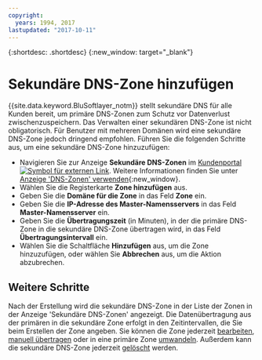 ```yaml
---
copyright:
  years: 1994, 2017
lastupdated: "2017-10-11"
---
```


{:shortdesc: .shortdesc}
{:new_window: target="_blank"}

# Sekundäre DNS-Zone hinzufügen

{{site.data.keyword.BluSoftlayer_notm}} stellt sekundäre DNS für alle Kunden bereit, um primäre DNS-Zonen zum Schutz vor Datenverlust zwischenzuspeichern. Das Verwalten einer sekundären DNS-Zone ist nicht obligatorisch. Für Benutzer mit mehreren Domänen wird eine sekundäre DNS-Zone jedoch dringend empfohlen. Führen Sie die folgenden Schritte aus, um eine sekundäre DNS-Zone hinzuzufügen:

* Navigieren Sie zur Anzeige **Sekundäre DNS-Zonen** im [Kundenportal ![Symbol für externen Link](../../icons/launch-glyph.svg "Symbol für externen Link")](https://control.softlayer.com/). Weitere Informationen finden Sie unter [Anzeige 'DNS-Zonen' verwenden](use-dns-zones-screen.html){:new_window}.
* Wählen Sie die Registerkarte **Zone hinzufügen** aus.
* Geben Sie die **Domäne für die Zone** in das Feld **Zone** ein.
* Geben Sie die **IP-Adresse des Master-Namensservers** in das Feld **Master-Namensserver** ein.
* Geben Sie die **Übertragungszeit** (in Minuten), in der die primäre DNS-Zone in die sekundäre DNS-Zone übertragen wird, in das Feld **Übertragungsintervall** ein.
* Wählen Sie die Schaltfläche **Hinzufügen** aus, um die Zone hinzuzufügen, oder wählen Sie **Abbrechen** aus, um die Aktion abzubrechen.

## Weitere Schritte

Nach der Erstellung wird die sekundäre DNS-Zone in der Liste der Zonen in der Anzeige 'Sekundäre DNS-Zonen' angezeigt. Die Datenübertragung aus der primären in die sekundäre Zone erfolgt in den Zeitintervallen, die Sie beim Erstellen der Zone angeben. Sie können die Zone jederzeit [bearbeiten](edit-secondary-dns-zone.html), [manuell übertragen](make-manual-zone-transfer-secondary-dns.html) oder in eine primäre Zone [umwandeln](convert-secondary-dns-zone-primary-zone.html). Außerdem kann die sekundäre DNS-Zone jederzeit [gelöscht](delete-secondary-dns-zone.html) werden.
